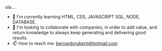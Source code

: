 
ola... 

- 🌱 I'm currently learning HTML, CSS, JAVASCRIPT SQL, NODE, DATABASE.
- 👯 I'm looking to collaborate with companies, in order to add value, and return knowledge to always keep generating and delivering good results.
- 📫 How to reach me: bernardoruberti@hotmail.com

